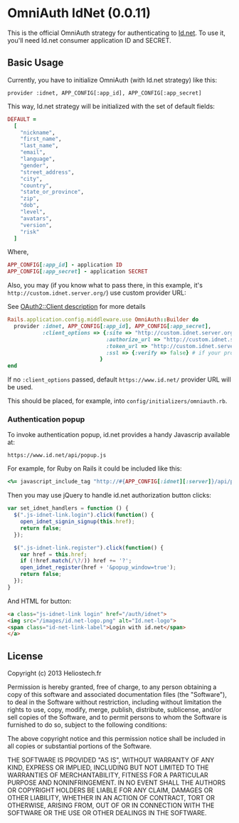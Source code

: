 # OmniAuth IdNet (0.0.11)

This is the official OmniAuth strategy for authenticating to [Id.net](https://www.id.net). To
use it, you'll need Id.net consumer application ID and SECRET.

## Basic Usage
Currently, you have to initialize OmniAuth (with Id.net strategy) like this:

    provider :idnet, APP_CONFIG[:app_id], APP_CONFIG[:app_secret]

This way, Id.net strategy will be initialized with the set of default fields:

```ruby
DEFAULT =
  [
    "nickname",
    "first_name",
    "last_name",
    "email",
    "language",
    "gender",
    "street_address",
    "city",
    "country",
    "state_or_province",
    "zip",
    "dob",
    "level",
    "avatars",
    "version",
    "risk"
  ]
```

Where,
```ruby
APP_CONFIG[:app_id] - application ID
APP_CONFIG[:app_secret] - application SECRET
```

Also, you may (if you know what to pass there, in this example, it's `http://custom.idnet.server.org/`) use custom provider URL:

See [OAuth2::Client description](https://github.com/intridea/oauth2/blob/master/lib/oauth2/client.rb) for more details

```ruby
Rails.application.config.middleware.use OmniAuth::Builder do
  provider :idnet, APP_CONFIG[:app_id], APP_CONFIG[:app_secret],
           :client_options => {:site => "http://custom.idnet.server.org/",
                               :authorize_url => "http://custom.idnet.server.org/oauth/authorize",
                               :token_url => "http://custom.idnet.server.org/oauth/token",
                               :ssl => {:verify => false} # if your provider does not use ssl
                             }
end
```
If no `:client_options` passed, default `https://www.id.net/` provider URL will be used.

This should be placed, for example, into `config/initializers/omniauth.rb`.

### Authentication popup
To invoke authentication popup, id.net provides a handy Javascrip available at:
```
https://www.id.net/api/popup.js
```

For example, for Ruby on Rails it could be included like this:
```ruby
<%= javascript_include_tag "http://#{APP_CONFIG[:idnet][:server]}/api/popup.js" %>
```
Then you may use jQuery to handle id.net authorization button clicks:

```javascript
var set_idnet_handlers = function () {
  $(".js-idnet-link.login").click(function() {
    open_idnet_signin_signup(this.href);
    return false;
  });

  $(".js-idnet-link.register").click(function() {
    var href = this.href;
    if (!href.match(/\?/)) href += '?';
    open_idnet_register(href + '&popup_window=true');
    return false;
  });
}
```

And HTML for button:
```html
<a class="js-idnet-link login" href="/auth/idnet">
<img src="/images/id.net-logo.png" alt="Id.net-logo">
<span class="id-net-link-label">Login with id.net</span>
</a>
```

## License

Copyright (c) 2013 Heliostech.fr

Permission is hereby granted, free of charge, to any person obtaining a copy of this software and associated documentation files (the "Software"), to deal in the Software without restriction, including without limitation the rights to use, copy, modify, merge, publish, distribute, sublicense, and/or sell copies of the Software, and to permit persons to whom the Software is furnished to do so, subject to the following conditions:

The above copyright notice and this permission notice shall be included in all copies or substantial portions of the Software.

THE SOFTWARE IS PROVIDED "AS IS", WITHOUT WARRANTY OF ANY KIND, EXPRESS OR IMPLIED, INCLUDING BUT NOT LIMITED TO THE WARRANTIES OF MERCHANTABILITY, FITNESS FOR A PARTICULAR PURPOSE AND NONINFRINGEMENT. IN NO EVENT SHALL THE AUTHORS OR COPYRIGHT HOLDERS BE LIABLE FOR ANY CLAIM, DAMAGES OR OTHER LIABILITY, WHETHER IN AN ACTION OF CONTRACT, TORT OR OTHERWISE, ARISING FROM, OUT OF OR IN CONNECTION WITH THE SOFTWARE OR THE USE OR OTHER DEALINGS IN THE SOFTWARE.

